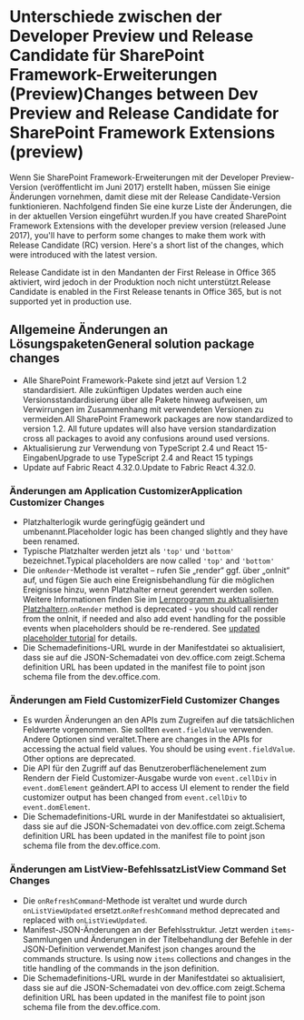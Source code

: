 # <a name="changes-between-dev-preview-and-release-candidate-for-sharepoint-framework-extensions-preview"></a><span data-ttu-id="8c8ad-101">Unterschiede zwischen der Developer Preview und Release Candidate für SharePoint Framework-Erweiterungen (Preview)</span><span class="sxs-lookup"><span data-stu-id="8c8ad-101">Changes between Dev Preview and Release Candidate for SharePoint Framework Extensions (preview)</span></span>

<span data-ttu-id="8c8ad-p101">Wenn Sie SharePoint Framework-Erweiterungen mit der Developer Preview-Version (veröffentlicht im Juni 2017) erstellt haben, müssen Sie einige Änderungen vornehmen, damit diese mit der Release Candidate-Version funktionieren. Nachfolgend finden Sie eine kurze Liste der Änderungen, die in der aktuellen Version eingeführt wurden.</span><span class="sxs-lookup"><span data-stu-id="8c8ad-p101">If you have created SharePoint Framework Extensions with the developer preview version (released June 2017), you'll have to perform some changes to make them work with Release Candidate (RC) version. Here's a short list of the changes, which were introduced with the latest version.</span></span>

<span data-ttu-id="8c8ad-104">Release Candidate ist in den Mandanten der First Release in Office 365 aktiviert, wird jedoch in der Produktion noch nicht unterstützt.</span><span class="sxs-lookup"><span data-stu-id="8c8ad-104">Release Candidate is enabled in the First Release tenants in Office 365, but is not supported yet in production use.</span></span>

## <a name="general-solution-package-changes"></a><span data-ttu-id="8c8ad-105">Allgemeine Änderungen an Lösungspaketen</span><span class="sxs-lookup"><span data-stu-id="8c8ad-105">General solution package changes</span></span>

- <span data-ttu-id="8c8ad-p102">Alle SharePoint Framework-Pakete sind jetzt auf Version 1.2 standardisiert. Alle zukünftigen Updates werden auch eine Versionsstandardisierung über alle Pakete hinweg aufweisen, um Verwirrungen im Zusammenhang mit verwendeten Versionen zu vermeiden.</span><span class="sxs-lookup"><span data-stu-id="8c8ad-p102">All SharePoint Framework packages are now standardized to version 1.2. All future updates will also have version standardization cross all packages to avoid any confusions around used versions.</span></span>
- <span data-ttu-id="8c8ad-108">Aktualisierung zur Verwendung von TypeScript 2.4 und React 15-Eingaben</span><span class="sxs-lookup"><span data-stu-id="8c8ad-108">Upgrade to use TypeScript 2.4 and React 15 typings</span></span>
- <span data-ttu-id="8c8ad-109">Update auf Fabric React 4.32.0.</span><span class="sxs-lookup"><span data-stu-id="8c8ad-109">Update to Fabric React 4.32.0.</span></span>

### <a name="application-customizer-changes"></a><span data-ttu-id="8c8ad-110">Änderungen am Application Customizer</span><span class="sxs-lookup"><span data-stu-id="8c8ad-110">Application Customizer Changes</span></span>

- <span data-ttu-id="8c8ad-111">Platzhalterlogik wurde geringfügig geändert und umbenannt.</span><span class="sxs-lookup"><span data-stu-id="8c8ad-111">Placeholder logic has been changed slightly and they have been renamed.</span></span>
- <span data-ttu-id="8c8ad-112">Typische Platzhalter werden jetzt als `'top'` und `'bottom'` bezeichnet.</span><span class="sxs-lookup"><span data-stu-id="8c8ad-112">Typical placeholders are now called `'top'` and `'bottom'`</span></span>
- <span data-ttu-id="8c8ad-p103">Die `onRender`-Methode ist veraltet – rufen Sie „render“ ggf. über „onInit“ auf, und fügen Sie auch eine Ereignisbehandlung für die möglichen Ereignisse hinzu, wenn Platzhalter erneut gerendert werden sollen. Weitere Informationen finden Sie im [Lernprogramm zu aktualisierten Platzhaltern](./get-started/using-page-placeholder-with-extensions.md).</span><span class="sxs-lookup"><span data-stu-id="8c8ad-p103">`onRender` method is deprecated - you should call render from the onInit, if needed and also add event handling for the possible events when placeholders should be re-rendered. See [updated placeholder tutorial](./get-started/using-page-placeholder-with-extensions.md) for details.</span></span>
- <span data-ttu-id="8c8ad-115">Die Schemadefinitions-URL wurde in der Manifestdatei so aktualisiert, dass sie auf die JSON-Schemadatei von dev.office.com zeigt.</span><span class="sxs-lookup"><span data-stu-id="8c8ad-115">Schema definition URL has been updated in the manifest file to point json schema file from the dev.office.com.</span></span>

### <a name="field-customizer-changes"></a><span data-ttu-id="8c8ad-116">Änderungen am Field Customizer</span><span class="sxs-lookup"><span data-stu-id="8c8ad-116">Field Customizer Changes</span></span>

- <span data-ttu-id="8c8ad-p104">Es wurden Änderungen an den APIs zum Zugreifen auf die tatsächlichen Feldwerte vorgenommen. Sie sollten `event.fieldValue` verwenden. Andere Optionen sind veraltet.</span><span class="sxs-lookup"><span data-stu-id="8c8ad-p104">There are changes in the APIs for accessing the actual field values. You should be using `event.fieldValue`. Other options are deprecated.</span></span>
- <span data-ttu-id="8c8ad-120">Die API für den Zugriff auf das Benutzeroberflächenelement zum Rendern der Field Customizer-Ausgabe wurde von `event.cellDiv` in `event.domElement` geändert.</span><span class="sxs-lookup"><span data-stu-id="8c8ad-120">API to access UI element to render the field customizer output has been changed from `event.cellDiv` to `event.domElement`.</span></span> 
- <span data-ttu-id="8c8ad-121">Die Schemadefinitions-URL wurde in der Manifestdatei so aktualisiert, dass sie auf die JSON-Schemadatei von dev.office.com zeigt.</span><span class="sxs-lookup"><span data-stu-id="8c8ad-121">Schema definition URL has been updated in the manifest file to point json schema file from the dev.office.com.</span></span>

### <a name="listview-command-set-changes"></a><span data-ttu-id="8c8ad-122">Änderungen am ListView-Befehlssatz</span><span class="sxs-lookup"><span data-stu-id="8c8ad-122">ListView Command Set Changes</span></span>

- <span data-ttu-id="8c8ad-123">Die `onRefreshCommand`-Methode ist veraltet und wurde durch `onListViewUpdated` ersetzt.</span><span class="sxs-lookup"><span data-stu-id="8c8ad-123">`onRefreshCommand` method deprecated and replaced with `onListViewUpdated`.</span></span>
- <span data-ttu-id="8c8ad-p105">Manifest-JSON-Änderungen an der Befehlsstruktur. Jetzt werden `items`-Sammlungen und Änderungen in der Titelbehandlung der Befehle in der JSON-Definition verwendet.</span><span class="sxs-lookup"><span data-stu-id="8c8ad-p105">Manifest json changes around the commands structure. Is using now `items` collections and changes in the title handling of the commands in the json definition.</span></span>
- <span data-ttu-id="8c8ad-126">Die Schemadefinitions-URL wurde in der Manifestdatei so aktualisiert, dass sie auf die JSON-Schemadatei von dev.office.com zeigt.</span><span class="sxs-lookup"><span data-stu-id="8c8ad-126">Schema definition URL has been updated in the manifest file to point json schema file from the dev.office.com.</span></span>
